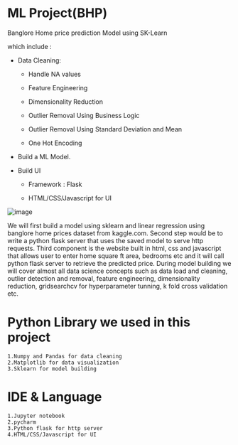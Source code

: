 # ML Project(BHP)

Banglore Home price prediction Model using SK-Learn

which include : 

  - Data Cleaning:
     
     - Handle NA values
     
     - Feature Engineering
     
     - Dimensionality Reduction
     
     - Outlier Removal Using Business Logic
     
     - Outlier Removal Using Standard Deviation and Mean
     
     - One Hot Encoding
  
  - Build a ML Model.

  - Build UI
  
     - Framework : Flask

     - HTML/CSS/Javascript for UI


![image](https://user-images.githubusercontent.com/68013653/120057985-216db580-c065-11eb-8f76-62ab8bcbfd67.png)

We will first build a model using sklearn and linear regression using banglore home prices dataset from kaggle.com. Second step would be to write a python flask server that uses the saved model to serve http requests. Third component is the website built in html, css and javascript that allows user to enter home square ft area, bedrooms etc and it will call python flask server to retrieve the predicted price. During model building we will cover almost all data science concepts such as data load and cleaning, outlier detection and removal, feature engineering, dimensionality reduction, gridsearchcv for hyperparameter tunning, k fold cross validation etc. 

# Python Library we used in this project
    
    1.Numpy and Pandas for data cleaning
    2.Matplotlib for data visualization
    3.Sklearn for model building
    
# IDE & Language

    1.Jupyter notebook  
    2.pycharm
    3.Python flask for http server
    4.HTML/CSS/Javascript for UI

